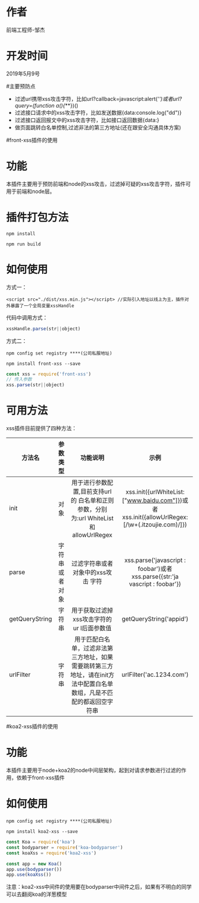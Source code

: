 # 作者
前端工程师-邹杰

# 开发时间
2019年5月9号


#主要预防点

 - 过滤url携带xss攻击字符，比如url?callback=javascript:alert('*')或者url?query=(function a(){***})()
 - 过滤接口请求中的xss攻击字符，比如发送数据{data:console.log("dd")}
 - 过滤接口返回报文中的xss攻击字符，比如接口返回数据{data:<script type="text/javascript">****</script>}
 - 做页面跳转白名单控制,过滤非法的第三方地址(还在跟安全沟通具体方案)

#front-xss插件的使用

# 功能

本插件主要用于预防前端和node的xss攻击，过滤掉可疑的xss攻击字符，插件可用于前端和node层。

# 插件打包方法

```
npm install 
```
```
npm run build 
```

# 如何使用

方式一：

```
<script src="./dist/xss.min.js"></script> //实际引入地址以线上为主，插件对外暴露了一个全局变量xssHandle
```

代码中调用方式：

```js
xssHandle.parse(str||object)
```


方式二：

```
npm config set registry ****(公司私服地址)

npm install front-xss --save
```

```js
const xss = require('front-xss')
// 传入参数
xss.parse(str||object)
```


# 可用方法

xss插件目前提供了四种方法：

| 方法名          | 参数类型     |  功能说明  |  示例  |
| ------------   | --------:   | :-------: | :----: |
| init           | 对象         |用于进行参数配置,目前支持url的 白名单和正则参数，分别为:url WhiteList和allowUrlRegex|  xss.init({urlWhiteList:["www.baidu.com"]})或者xss.init({allowUrlRegex:[/\w+(\.itzoujie\.com)/]}) |
| parse          | 字符串或者对象 |过滤字符串或者对象中的xss攻击 字符 | xss.parse('javascript : foobar')或者xss.parse({str:'ja vascript : foobar'}) |
| getQueryString | 字符串    | 用于获取过滤掉xss攻击字符的ur l后面参数值 |  getQueryString('appid') |
| urlFilter      | 字符串    |  用于匹配白名单，过滤非法第三方地址，如果需要跳转第三方 地址，请在init方法中配置白名单 数组，凡是不匹配的都返回空字 符串 | urlFilter('ac.1234.com') |


#koa2-xss插件的使用


# 功能

本插件主要用于node+koa2的node中间层架构，起到对请求参数进行过滤的作用，依赖于front-xss插件


# 如何使用


```
npm config set registry ****(公司私服地址)

npm install koa2-xss --save
```


```js
const Koa = require('koa')
const bodyparser = require('koa-bodyparser')
const koaXss = require('koa2-xss')

const app = new Koa()
app.use(bodyparser())
app.use(koaXss())
```
注意：koa2-xss中间件的使用要在bodyparser中间件之后，如果有不明白的同学可以去翻阅koa的洋葱模型






